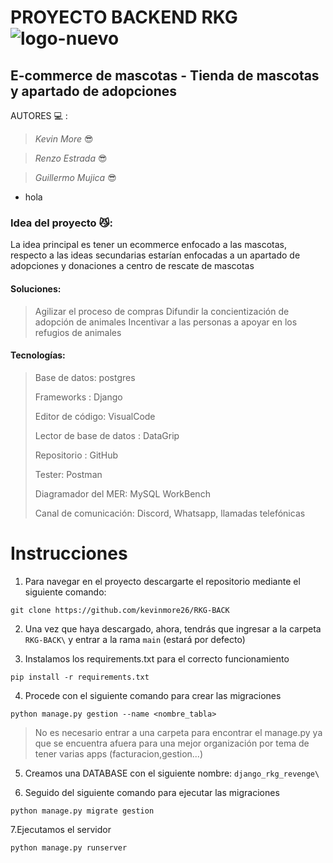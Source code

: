 # PROYECTO BACKEND RKG  ![logo-nuevo](https://user-images.githubusercontent.com/74431425/136596976-bf36329d-7766-4c2c-a150-7379fbe18bfc.png)
## E-commerce de mascotas - Tienda de mascotas y apartado de adopciones
AUTORES 💻 :

>  _Kevin More_ 😎

>  _Renzo Estrada_ 😎
 
>  _Guillermo Mujica_ 😎
- hola

### Idea del proyecto 😼:
La idea principal es tener un ecommerce enfocado a las
mascotas, respecto a las ideas secundarias estarían enfocadas a un apartado de adopciones y donaciones a centro de rescate de mascotas

#### Soluciones:
> Agilizar el proceso de compras
> Difundir la concientización de adopción de animales
> Incentivar a las personas a apoyar en los refugios de animales

#### Tecnologías:
>Base de datos: postgres
>
>Frameworks : Django
>
>Editor de código: VisualCode
>
>Lector de base de datos : DataGrip
>
>Repositorio : GitHub
>
>Tester: Postman
>
>Diagramador del MER: MySQL WorkBench
>
>Canal de comunicación: Discord, Whatsapp, llamadas telefónicas
>
# Instrucciones

1. Para navegar en el proyecto descargarte el repositorio mediante el siguiente comando:

```
git clone https://github.com/kevinmore26/RKG-BACK
```

2. Una vez que haya descargado, ahora, tendrás que ingresar a la carpeta `RKG-BACK\` y  entrar a la rama `main` (estará por defecto)

3. Instalamos los requirements.txt para el correcto funcionamiento
```
pip install -r requirements.txt
```

4. Procede con el siguiente comando para crear las migraciones
```
python manage.py gestion --name <nombre_tabla>
```

>  No es necesario entrar a una carpeta para encontrar el manage.py ya que se encuentra afuera para una mejor organización por tema de tener varias apps (facturacion,gestion...)

5. Creamos una DATABASE con el siguiente nombre: `django_rkg_revenge\`

6. Seguido del siguiente comando para ejecutar las migraciones
```
python manage.py migrate gestion
```
7.Ejecutamos el servidor 
```
python manage.py runserver
```



